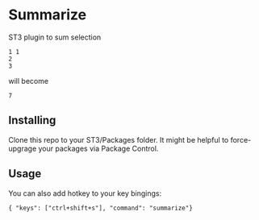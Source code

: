 # Summarize
ST3 plugin to sum selection


```
1 1
2
3
```

will become

```7```




## Installing
Clone this repo to your ST3/Packages folder. It might be helpful to force-upgrage your packages via Package Control.

## Usage
You can also add hotkey to your key bingings:
```
{ "keys": ["ctrl+shift+s"], "command": "summarize"}
```

